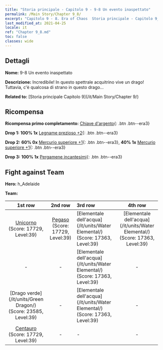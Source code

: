```yaml
---
title: "Storia principale - Capitolo 9 - 9-8 Un evento inaspettato"
permalink: /Main Story/Chapter 9_8/
excerpt: "Capitolo 9 - 8. Era of Chaos  Storia principale - Capitolo 9_8. 9-8 Un evento inaspettato"
last_modified_at: 2021-04-25
locale: it
ref: "Chapter 9_8.md"
toc: false
classes: wide
---
```


## Dettagli

 **Nome:** 9-8 Un evento inaspettato

 **Descrizione:** Incredibile! In questo spettrale acquitrino vive un drago! Tuttavia, c'è qualcosa di strano in questo drago...

 **Related to:** [Storia principale Capitolo 9](/it/Main Story/Chapter 9/)

## Ricompensa

 **Ricompensa primo completamento:** [Chiave d'argento](/ItemsIT/con_693/){: .btn .btn--era3}

 **Drop 1:** **100% 1x** [Legname prezioso +2](/ItemsIT/mat_27/){: .btn .btn--era3}

 **Drop 2:** **60% 0x** [Mercurio superiore +1](/ItemsIT/mat_21/){: .btn .btn--era3}, **40% 1x** [Mercurio superiore +1](/ItemsIT/mat_21/){: .btn .btn--era3}

 **Drop 3:** **100% 1x** [Pergamene incantesimi](/ItemsIT/con_694/){: .btn .btn--era3}


## Fight against Team
 **Hero:** h_Adelaide

 **Team:**


  | 1st row | 2nd row | 3rd row | 4th row |
  |:----:|:----:|:----|:----:|
  | [Unicorno](/it/units/Unicorn/) (Score: 17729, Level:39)  | [Pegaso](/it/units/Pegasus/) (Score: 17729, Level:39)  | [Elementale dell'acqua](/it/units/Water Elemental/) (Score: 17363, Level:39)  | [Elementale dell'acqua](/it/units/Water Elemental/) (Score: 17363, Level:39)  |
  | - | - | [Elementale dell'acqua](/it/units/Water Elemental/) (Score: 17363, Level:39)  | - |
  | [Drago verde](/it/units/Green Dragon/) (Score: 23585, Level:39)  | - | [Elementale dell'acqua](/it/units/Water Elemental/) (Score: 17363, Level:39)  | - |
  | [Centauro](/it/units/Centaur/) (Score: 17729, Level:39)  | - | - | - |


